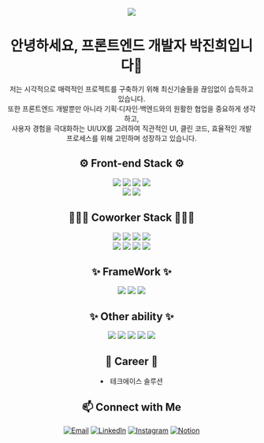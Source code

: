<p align='center'>
    <img src="https://capsule-render.vercel.app/api?type=venom&height=200&text=Hello🙋🏻‍♀️.&fontSize=70&color=0:8871e5,100:b678c4&stroke=b678c4"/>
</p>
<div align="center">
<h1>안녕하세요, 프론트엔드 개발자 박진희입니다👋</h1>
<p>저는 시각적으로 매력적인 프로젝트를 구축하기 위해 최신기술들을 끊임없이 습득하고 있습니다.<br/>
    또한 프론트엔드 개발뿐만 아니라 기획·디자인·백엔드와의 원활한 협업을 중요하게 생각하고,<br/>
    사용자 경험을 극대화하는 UI/UX를 고려하여 직관적인 UI, 클린 코드, 효율적인 개발 프로세스를 위해 고민하며 성장하고 있습니다.
</p>

## ⚙️ Front-end Stack ⚙️
<div>
        <img src="https://img.shields.io/badge/HTML5-E34F26?style=flat-square&logo=HTML5&logoColor=white"/> 
        <img src="https://img.shields.io/badge/CSS3-1572B6?style=flat-square&logo=CSS3&logoColor=white"/> 
        <img src="https://img.shields.io/badge/JavaScript-F7DF1E?style=flat-square&logo=JavaScript&logoColor=white"/> 
        <img src="https://img.shields.io/badge/Sass-CC6699?style=flat-square&logo=Sass&logoColor=white"/><br/>
        <img src="https://img.shields.io/badge/typescript-3178C6?style=flat-square&logo=TypeScript&logoColor=white"/>
        <img src="https://img.shields.io/badge/jquery-0769AD?style=flat-square&logo=jquery&logoColor=white"/>
</div>

## 👩🏻‍💻 Coworker Stack 👩🏻‍💻
<div>
        <img src="https://img.shields.io/badge/Git-F05032?style=flat-square&logo=Git&logoColor=white"/> 
        <img src="https://img.shields.io/badge/GitLab-FC6D26?style=flat-square&logo=gitlab&logoColor=white"/> 
        <img src="https://img.shields.io/badge/github-181717?style=flat-square&logo=GitHub&logoColor=white"/> 
        <img src="https://img.shields.io/badge/eclipseide-2C2255?style=flat-square&logo=eclipseide&logoColor=white"/><br/>
        <img src="https://img.shields.io/badge/confluence-172B4D?style=flat-square&logo=Confluence&logoColor=white"/> 
        <img src="https://img.shields.io/badge/sourcetree-0052CC?style=flat-square&logo=Sourcetree&logoColor=white"/>
        <img src="https://img.shields.io/badge/slack-4A154B?style=flat-square&logo=slack&logoColor=white"/>
        <img src="https://img.shields.io/badge/trello-0052CC?style=flat-square&logo=trello&logoColor=white"/>
</div>

## ✨ FrameWork ✨
<div>
    <img src="https://img.shields.io/badge/React-61DAFB?style=flat-square&logo=React&logoColor=white"/> 
    <img src="https://img.shields.io/badge/Node.js-5FA04E?style=flat-square&logo=Node.js&logoColor=white"/>
    <img src="https://img.shields.io/badge/bootstrap-7952B3?style=flat-square&logo=Bootstrap&logoColor=white"/>
</div>

## ✨ Other ability ✨
<div>
    <img src="https://img.shields.io/badge/mysql-4479A1?style=flat-square&logo=mysql&logoColor=white"/> 
    <img src="https://img.shields.io/badge/mongodb-47A248?style=flat-square&logo=mongodb&logoColor=white"/>
    <img src="https://img.shields.io/badge/figma-F24E1E?style=flat-square&logo=figma&logoColor=white"/>
    <img src="https://img.shields.io/badge/amazonwebservices-232F3E?style=flat-square&logo=amazonwebservices&logoColor=white"/>
    <img src="https://img.shields.io/badge/linux-FCC624?style=flat-square&logo=linux&logoColor=white"/>
</div>

## 🏢 Career 🏢
<div>
    <li>테크에이스 솔루션</li>
</div>

## 📫 Connect with Me
[![Email](https://img.shields.io/badge/-Email-D14836?style=flat&logo=Gmail&logoColor=white)](mailto:seahee422@gmail.com) 
[![LinkedIn](https://img.shields.io/badge/-LinkedIn-0077B5?style=flat&logo=LinkedIn&logoColor=white)](https://www.linkedin.com/in/%EC%A7%84%ED%9D%AC-%EB%B0%95-667b17263/) 
[![Instagram](https://img.shields.io/badge/-Instagram-FF0069?style=flat&logo=Instagram&logoColor=white)](https://www.instagram.com/dev_j__?igsh=YnNuNHo4aXdxZXR6&utm_source=qr)
[![Notion](https://img.shields.io/badge/-Notion-000?style=flat&logo=Notion&logoColor=white)](https://www.notion.so/Hello-I-m-JinHui-Park-1a402a92547e80578a52d8416839854a)
</div>

